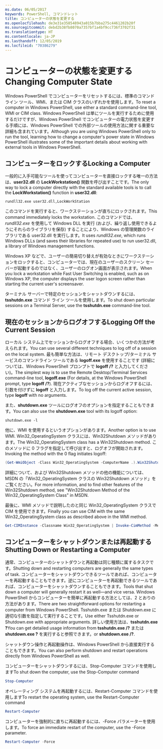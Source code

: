 ```yaml
---
ms.date: 06/05/2017
keywords: PowerShell, コマンドレット
title: コンピューターの状態を変更する
ms.openlocfilehash: de3e31e358548943a015b7bba275c4461202b20f
ms.sourcegitcommit: debd2b38fb8070a7357bf1a4bf9cc736f3702f31
ms.translationtype: HT
ms.contentlocale: ja-JP
ms.lasthandoff: 12/05/2019
ms.locfileid: "70386279"
---
```

# <a name="changing-computer-state"></a><span data-ttu-id="55397-103">コンピューターの状態を変更する</span><span class="sxs-lookup"><span data-stu-id="55397-103">Changing Computer State</span></span>

<span data-ttu-id="55397-104">Windows PowerShell でコンピューターをリセットするには、標準のコマンド ライン ツール、WMI、または CIM クラスのいずれかを使用します。</span><span class="sxs-lookup"><span data-stu-id="55397-104">To reset a computer in Windows PowerShell, use either a standard command-line tool, WMI or CIM class.</span></span> <span data-ttu-id="55397-105">Windows PowerShell は単にツールを実行するために使用するだけですが、Windows PowerShell でコンピューターの電力状態を変更する手順には、Windows PowerShell での外部ツールの使用方法に関する重要な詳細も含まれています。</span><span class="sxs-lookup"><span data-stu-id="55397-105">Although you are using Windows PowerShell only to run the tool, learning how to change a computer's power state in Windows PowerShell illustrates some of the important details about working with external tools in Windows PowerShell.</span></span>

## <a name="locking-a-computer"></a><span data-ttu-id="55397-106">コンピューターをロックする</span><span class="sxs-lookup"><span data-stu-id="55397-106">Locking a Computer</span></span>

<span data-ttu-id="55397-107">一般的に入手可能なツールを使ってコンピューターを直接ロックする唯一の方法は、**user32.dll** の **LockWorkstation()** 関数を呼び出すことです。</span><span class="sxs-lookup"><span data-stu-id="55397-107">The only way to lock a computer directly with the standard available tools is to call the **LockWorkstation()** function in **user32.dll**:</span></span>

```
rundll32.exe user32.dll,LockWorkStation
```

<span data-ttu-id="55397-108">このコマンドを実行すると、ワークステーションが直ちにロックされます。</span><span class="sxs-lookup"><span data-stu-id="55397-108">This command immediately locks the workstation.</span></span> <span data-ttu-id="55397-109">このコマンドでは、*rundll32.exe* を使用して Windows DLL を実行 (および、繰り返し使用できるようにそれらのライブラリを保存) することにより、Windows の管理関数のライブラリである user32.dll を実行します。</span><span class="sxs-lookup"><span data-stu-id="55397-109">It uses *rundll32.exe*, which runs Windows DLLs (and saves their libraries for repeated use) to run user32.dll, a library of Windows management functions.</span></span>

<span data-ttu-id="55397-110">Windows XP などで、ユーザーの簡易切り替えが有効なときにワークステーションをロックすると、コンピューターでは、現在のユーザーのスクリーン セーバーが起動するのではなく、ユーザーのログオン画面が表示されます。</span><span class="sxs-lookup"><span data-stu-id="55397-110">When you lock a workstation while Fast User Switching is enabled, such as on Windows XP, the computer displays the user logon screen rather than starting the current user's screensaver.</span></span>

<span data-ttu-id="55397-111">ターミナル サーバーで特定のセッションをシャットダウンするには、**tsshutdn.exe** コマンド ライン ツールを使用します。</span><span class="sxs-lookup"><span data-stu-id="55397-111">To shut down particular sessions on a Terminal Server, use the **tsshutdn.exe** command-line tool.</span></span>

## <a name="logging-off-the-current-session"></a><span data-ttu-id="55397-112">現在のセッションからログオフする</span><span class="sxs-lookup"><span data-stu-id="55397-112">Logging Off the Current Session</span></span>

<span data-ttu-id="55397-113">ローカル システム上でセッションからログオフする場合、いくつかの方法が考えられます。</span><span class="sxs-lookup"><span data-stu-id="55397-113">You can use several different techniques to log off of a session on the local system.</span></span> <span data-ttu-id="55397-114">最も簡単な方法は、リモート デスクトップ/ターミナル サービスのコマンドライン ツールである **logoff.exe** を使用することです (詳細については、Windows PowerShell プロンプトで **logoff /?** と入力してください)。</span><span class="sxs-lookup"><span data-stu-id="55397-114">The simplest way is to use the Remote Desktop/Terminal Services command-line tool, **logoff.exe** (For details, at the Windows PowerShell prompt, type **logoff /?**).</span></span> <span data-ttu-id="55397-115">現在アクティブなセッションからログオフするには、引数を付けずに **logoff** と入力します。</span><span class="sxs-lookup"><span data-stu-id="55397-115">To log off the current active session, type **logoff** with no arguments.</span></span>

<span data-ttu-id="55397-116">また、**shutdown.exe** ツールにログオフのオプションを指定することもできます。</span><span class="sxs-lookup"><span data-stu-id="55397-116">You can also use the **shutdown.exe** tool with its logoff option:</span></span>

```
shutdown.exe -l
```

<span data-ttu-id="55397-117">他に、WMI を使用するというオプションがあります。</span><span class="sxs-lookup"><span data-stu-id="55397-117">Another option is to use WMI.</span></span> <span data-ttu-id="55397-118">Win32_OperatingSystem クラスには、Win32Shutdown メソッドがあります。</span><span class="sxs-lookup"><span data-stu-id="55397-118">The Win32_OperatingSystem class has a Win32Shutdown method.</span></span> <span data-ttu-id="55397-119">このメソッドに 0 フラグを指定して呼び出すと、ログオフが開始されます。</span><span class="sxs-lookup"><span data-stu-id="55397-119">Invoking the method with the 0 flag initiates logoff:</span></span>

```powershell
(Get-WmiObject -Class Win32_OperatingSystem -ComputerName .).Win32Shutdown(0)
```

<span data-ttu-id="55397-120">詳細について、および Win32Shutdown メソッドの他の機能については、MSDN の「Win32_OperatingSystem クラスの Win32Shutdown メソッド」をご覧ください。</span><span class="sxs-lookup"><span data-stu-id="55397-120">For more information, and to find other features of the Win32Shutdown method, see "Win32Shutdown Method of the Win32_OperatingSystem Class" in MSDN.</span></span>

<span data-ttu-id="55397-121">最後に、WMI メソッドで説明したのと同じ Win32_OperatingSystem クラスで CIM を使用できます。</span><span class="sxs-lookup"><span data-stu-id="55397-121">Finally you can use CIM with the same Win32_OperatingSystem class as described above in the WMI method.</span></span>

```powershell
Get-CIMInstance -Classname Win32_OperatingSystem | Invoke-CimMethod -MethodName Shutdown
```

## <a name="shutting-down-or-restarting-a-computer"></a><span data-ttu-id="55397-122">コンピューターをシャットダウンまたは再起動する</span><span class="sxs-lookup"><span data-stu-id="55397-122">Shutting Down or Restarting a Computer</span></span>

<span data-ttu-id="55397-123">通常、コンピューターのシャットダウンと再起動は同じ種類に属するタスクです。</span><span class="sxs-lookup"><span data-stu-id="55397-123">Shutting down and restarting computers are generally the same types of task.</span></span> <span data-ttu-id="55397-124">コンピューターをシャットダウンできるツールであれば、コンピューターを再起動することもできます。逆にコンピューターを再起動できるツールであれば、コンピューターをシャットダウンすることもできます。</span><span class="sxs-lookup"><span data-stu-id="55397-124">Tools that shut down a computer will generally restart it as well—and vice versa.</span></span> <span data-ttu-id="55397-125">Windows PowerShell からコンピューターを簡単に再起動する方法としては、2 とおりの方法があります。</span><span class="sxs-lookup"><span data-stu-id="55397-125">There are two straightforward options for restarting a computer from Windows PowerShell.</span></span> <span data-ttu-id="55397-126">Tsshutdn.exe または Shutdown.exe に適切な引数を指定して実行することです。</span><span class="sxs-lookup"><span data-stu-id="55397-126">Use either Tsshutdn.exe or Shutdown.exe with appropriate arguments.</span></span> <span data-ttu-id="55397-127">詳しい使用方法は、**tsshutdn.exe ?**</span><span class="sxs-lookup"><span data-stu-id="55397-127">You can get detailed usage information from **tsshutdn.exe /?**</span></span> <span data-ttu-id="55397-128">または **shutdown.exe ?** を実行すると参照できます。</span><span class="sxs-lookup"><span data-stu-id="55397-128">or **shutdown.exe /?**.</span></span>

<span data-ttu-id="55397-129">シャットダウン操作と再起動操作は、Windows PowerShell から直接実行することもできます。</span><span class="sxs-lookup"><span data-stu-id="55397-129">You can also perform shutdown and restart operations directly from Windows PowerShell as well.</span></span>

<span data-ttu-id="55397-130">コンピューターをシャットダウンするには、Stop-Computer コマンドを使用します</span><span class="sxs-lookup"><span data-stu-id="55397-130">To shut down the computer, use the Stop-Computer command</span></span>

```powershell
Stop-Computer
```

<span data-ttu-id="55397-131">オペレーティング システムを再起動するには、Restart-Computer コマンドを使用します</span><span class="sxs-lookup"><span data-stu-id="55397-131">To restart the operating system, use the Restart-Computer command</span></span>

```powershell
Restart-Computer
```

<span data-ttu-id="55397-132">コンピューターを強制的に直ちに再起動するには、-Force パラメーターを使用します。</span><span class="sxs-lookup"><span data-stu-id="55397-132">To force an immediate restart of the computer, use the -Force parameter.</span></span>

```powershell
Restart-Computer -Force
```
